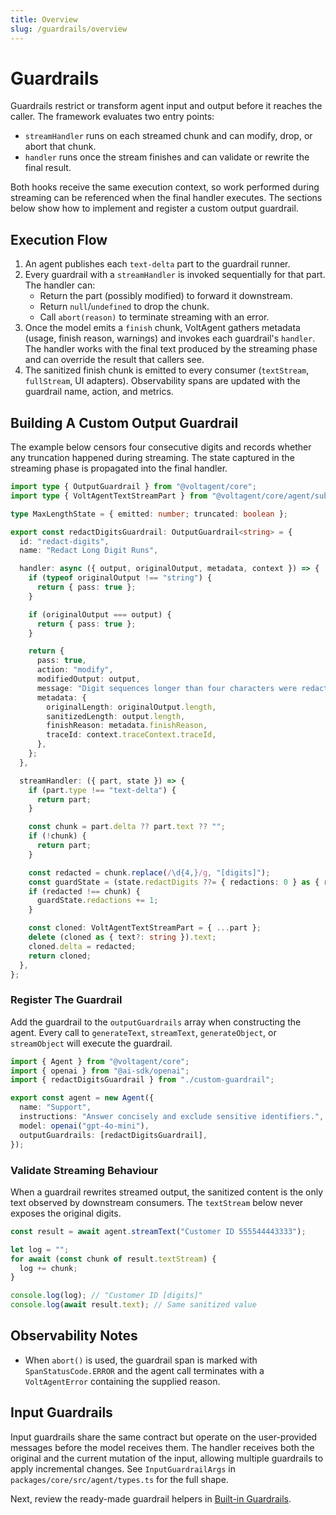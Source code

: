 ```yaml
---
title: Overview
slug: /guardrails/overview
---
```


# Guardrails

Guardrails restrict or transform agent input and output before it reaches the caller. The framework evaluates two entry points:

- `streamHandler` runs on each streamed chunk and can modify, drop, or abort that chunk.
- `handler` runs once the stream finishes and can validate or rewrite the final result.

Both hooks receive the same execution context, so work performed during streaming can be referenced when the final handler executes. The sections below show how to implement and register a custom output guardrail.

## Execution Flow

1. An agent publishes each `text-delta` part to the guardrail runner.
2. Every guardrail with a `streamHandler` is invoked sequentially for that part. The handler can:
   - Return the part (possibly modified) to forward it downstream.
   - Return `null`/`undefined` to drop the chunk.
   - Call `abort(reason)` to terminate streaming with an error.
3. Once the model emits a `finish` chunk, VoltAgent gathers metadata (usage, finish reason, warnings) and invokes each guardrail's `handler`. The handler works with the final text produced by the streaming phase and can override the result that callers see.
4. The sanitized finish chunk is emitted to every consumer (`textStream`, `fullStream`, UI adapters). Observability spans are updated with the guardrail name, action, and metrics.

## Building A Custom Output Guardrail

The example below censors four consecutive digits and records whether any truncation happened during streaming. The state captured in the streaming phase is propagated into the final handler.

```ts title="custom-guardrail.ts"
import type { OutputGuardrail } from "@voltagent/core";
import type { VoltAgentTextStreamPart } from "@voltagent/core/agent/subagent";

type MaxLengthState = { emitted: number; truncated: boolean };

export const redactDigitsGuardrail: OutputGuardrail<string> = {
  id: "redact-digits",
  name: "Redact Long Digit Runs",

  handler: async ({ output, originalOutput, metadata, context }) => {
    if (typeof originalOutput !== "string") {
      return { pass: true };
    }

    if (originalOutput === output) {
      return { pass: true };
    }

    return {
      pass: true,
      action: "modify",
      modifiedOutput: output,
      message: "Digit sequences longer than four characters were redacted.",
      metadata: {
        originalLength: originalOutput.length,
        sanitizedLength: output.length,
        finishReason: metadata.finishReason,
        traceId: context.traceContext.traceId,
      },
    };
  },

  streamHandler: ({ part, state }) => {
    if (part.type !== "text-delta") {
      return part;
    }

    const chunk = part.delta ?? part.text ?? "";
    if (!chunk) {
      return part;
    }

    const redacted = chunk.replace(/\d{4,}/g, "[digits]");
    const guardState = (state.redactDigits ??= { redactions: 0 } as { redactions: number });
    if (redacted !== chunk) {
      guardState.redactions += 1;
    }

    const cloned: VoltAgentTextStreamPart = { ...part };
    delete (cloned as { text?: string }).text;
    cloned.delta = redacted;
    return cloned;
  },
};
```

### Register The Guardrail

Add the guardrail to the `outputGuardrails` array when constructing the agent. Every call to `generateText`, `streamText`, `generateObject`, or `streamObject` will execute the guardrail.

```ts title="agent.ts"
import { Agent } from "@voltagent/core";
import { openai } from "@ai-sdk/openai";
import { redactDigitsGuardrail } from "./custom-guardrail";

export const agent = new Agent({
  name: "Support",
  instructions: "Answer concisely and exclude sensitive identifiers.",
  model: openai("gpt-4o-mini"),
  outputGuardrails: [redactDigitsGuardrail],
});
```

### Validate Streaming Behaviour

When a guardrail rewrites streamed output, the sanitized content is the only text observed by downstream consumers. The `textStream` below never exposes the original digits.

```ts
const result = await agent.streamText("Customer ID 555544443333");

let log = "";
for await (const chunk of result.textStream) {
  log += chunk;
}

console.log(log); // "Customer ID [digits]"
console.log(await result.text); // Same sanitized value
```

## Observability Notes

- When `abort()` is used, the guardrail span is marked with `SpanStatusCode.ERROR` and the agent call terminates with a `VoltAgentError` containing the supplied reason.

## Input Guardrails

Input guardrails share the same contract but operate on the user-provided messages before the model receives them. The handler receives both the original and the current mutation of the input, allowing multiple guardrails to apply incremental changes. See `InputGuardrailArgs` in `packages/core/src/agent/types.ts` for the full shape.

Next, review the ready-made guardrail helpers in [Built-in Guardrails](./built-in.md).
